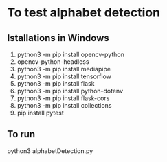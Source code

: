 # To test alphabet detection

## Istallations in Windows
1. python3 -m pip install opencv-python
2. opencv-python-headless
3. python3 -m pip install mediapipe
4. python3 -m pip install tensorflow
5. python3 -m pip install flask
6. python3 -m pip install python-dotenv
7. python3 -m pip install flask-cors
8. python3 -m pip install collections
9. pip install pytest

## To run
python3 alphabetDetection.py